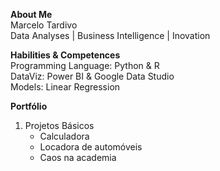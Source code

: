 <b>About Me</b>   
Marcelo Tardivo  
Data Analyses | Business Intelligence | Inovation

<b>Habilities & Competences</b>   
Programming Language: Python & R   
DataViz: Power BI & Google Data Studio  
Models: Linear Regression  

<b>Portfólio</b>
1. Projetos Básicos
    - Calculadora
    - Locadora de automóveis
    - Caos na academia
